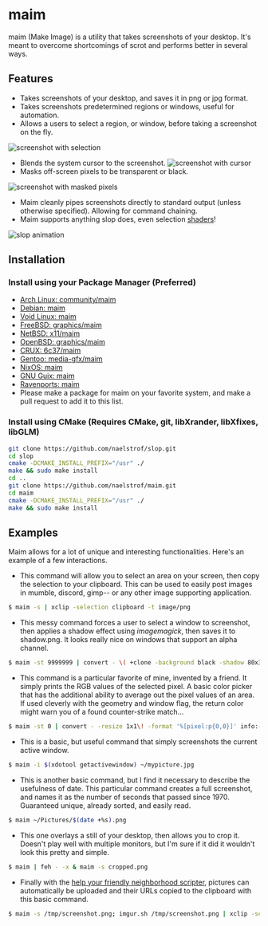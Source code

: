 # maim
maim (Make Image) is a utility that takes screenshots of your desktop. It's meant to overcome shortcomings of scrot and performs better in several ways.

## Features
* Takes screenshots of your desktop, and saves it in png or jpg format.
* Takes screenshots predetermined regions or windows, useful for automation.
* Allows a users to select a region, or window, before taking a screenshot on the fly.

![screenshot with selection](http://i.imgur.com/ILZKJCT.png)
* Blends the system cursor to the screenshot.
![screenshot with cursor](http://i.imgur.com/PD1bgBg.png)
* Masks off-screen pixels to be transparent or black.

![screenshot with masked pixels](http://i.imgur.com/kMkcHlZ.png)
* Maim cleanly pipes screenshots directly to standard output (unless otherwise specified). Allowing for command chaining.
* Maim supports anything slop does, even selection [shaders](https://github.com/naelstrof/slop#shaders)!

![slop animation](http://i.giphy.com/kfBLafeJfLs2Y.gif)


## Installation

### Install using your Package Manager (Preferred)
* [Arch Linux: community/maim](https://www.archlinux.org/packages/community/x86_64/maim/)
* [Debian: maim](https://tracker.debian.org/pkg/maim)
* [Void Linux: maim](https://github.com/voidlinux/void-packages/blob/24ac22af44018e2598047e5ef7fd3522efa79db5/srcpkgs/maim/template)
* [FreeBSD: graphics/maim](http://www.freshports.org/graphics/maim/)
* [NetBSD: x11/maim](http://pkgsrc.se/x11/maim)
* [OpenBSD: graphics/maim](http://openports.se/graphics/maim)
* [CRUX: 6c37/maim](https://github.com/6c37/crux-ports/tree/3.3/maim)
* [Gentoo: media-gfx/maim](https://packages.gentoo.org/packages/media-gfx/maim)
* [NixOS: maim](https://github.com/NixOS/nixpkgs/blob/master/pkgs/tools/graphics/maim/default.nix)
* [GNU Guix: maim](https://www.gnu.org/software/guix/packages/#maim)
* [Ravenports: maim](http://www.ravenports.com/catalog/bucket_B4/maim/standard/)
* Please make a package for maim on your favorite system, and make a pull request to add it to this list.

### Install using CMake (Requires CMake, git, libXrander, libXfixes, libGLM)
```bash
git clone https://github.com/naelstrof/slop.git
cd slop
cmake -DCMAKE_INSTALL_PREFIX="/usr" ./
make && sudo make install
cd ..
git clone https://github.com/naelstrof/maim.git
cd maim
cmake -DCMAKE_INSTALL_PREFIX="/usr" ./
make && sudo make install
```

## Examples
Maim allows for a lot of unique and interesting functionalities. Here's an example of a few interactions.

* This command will allow you to select an area on your screen, then copy the selection to your clipboard. This can be used to easily post images in mumble, discord, gimp-- or any other image supporting application.
```bash
$ maim -s | xclip -selection clipboard -t image/png
```

* This messy command forces a user to select a window to screenshot, then applies a shadow effect using *imagemagick*, then saves it to shadow.png. It looks really nice on windows that support an alpha channel.
```bash
$ maim -st 9999999 | convert - \( +clone -background black -shadow 80x3+5+5 \) +swap -background none -layers merge +repage shadow.png
```

* This command is a particular favorite of mine, invented by a friend. It simply prints the RGB values of the selected pixel. A basic color picker that has the additional ability to average out the pixel values of an area. If used cleverly with the geometry and window flag, the return color might warn you of a found counter-strike match...
```bash
$ maim -st 0 | convert - -resize 1x1\! -format '%[pixel:p{0,0}]' info:-
```

* This is a basic, but useful command that simply screenshots the current active window.
```bash
$ maim -i $(xdotool getactivewindow) ~/mypicture.jpg
```

* This is another basic command, but I find it necessary to describe the usefulness of date. This particular command creates a full screenshot, and names it as the number of seconds that passed since 1970. Guaranteed unique, already sorted, and easily read.
```bash
$ maim ~/Pictures/$(date +%s).png
```

* This one overlays a still of your desktop, then allows you to crop it. Doesn't play well with multiple monitors, but I'm sure if it did it wouldn't look this pretty and simple.
```bash
$ maim | feh - -x & maim -s cropped.png
```

* Finally with the [help your friendly neighborhood scripter](https://github.com/tremby/imgur.sh), pictures can automatically be uploaded and their URLs copied to the clipboard with this basic command.
```bash
$ maim -s /tmp/screenshot.png; imgur.sh /tmp/screenshot.png | xclip -selection clipboard
```
